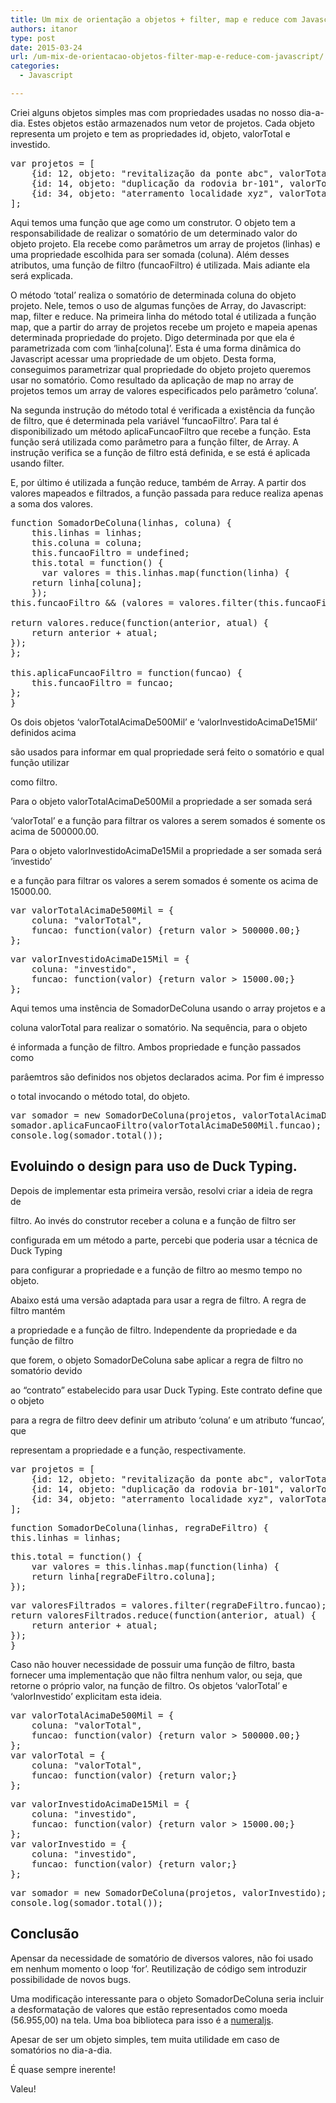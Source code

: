 ```yaml
---
title: Um mix de orientação a objetos + filter, map e reduce com Javascript.
authors: itanor
type: post
date: 2015-03-24
url: /um-mix-de-orientacao-objetos-filter-map-e-reduce-com-javascript/
categories:
  - Javascript

---
```

Criei alguns objetos simples mas com propriedades usadas no nosso dia-a-dia. Estes objetos estão armazenados num vetor de projetos. Cada objeto representa um projeto e tem as propriedades id, objeto, valorTotal e investido.

<pre class="lang-js">var projetos = [
	{id: 12, objeto: "revitalização da ponte abc", valorTotal: 220000.25, investido: 10000.00},
	{id: 14, objeto: "duplicação da rodovia br-101", valorTotal: 747800.50, investido: 35000.00},
	{id: 34, objeto: "aterramento localidade xyz", valorTotal: 635405.70, investido: 16500.00}
];</pre>

Aqui temos uma função que age como um construtor. O objeto tem a responsabilidade de realizar o somatório de um determinado valor do objeto projeto. Ela recebe como parâmetros um array de projetos (linhas) e uma propriedade escolhida para ser somada (coluna). Além desses atributos, uma função de filtro (funcaoFiltro) é utilizada. Mais adiante ela será explicada.

O método &#8216;total&#8217; realiza o somatório de determinada coluna do objeto projeto. Nele, temos o uso de algumas funções de Array, do Javascript: map, filter e reduce. Na primeira linha do método total é utilizada a função map, que a partir do array de projetos recebe um projeto e mapeia apenas determinada propriedade do projeto. Digo determinada por que ela é parametrizada com com &#8216;linha[coluna]&#8217;. Esta é uma forma dinâmica do Javascript acessar uma propriedade de um objeto. Desta forma, conseguimos parametrizar qual propriedade do objeto projeto queremos usar no somatório. Como resultado da aplicação de map no array de projetos temos um array de valores especificados pelo parâmetro &#8216;coluna&#8217;. 

Na segunda instrução do método total é verificada a existência da função de filtro, que é determinada pela variável &#8216;funcaoFiltro&#8217;. Para tal é disponibilizado um método aplicaFuncaoFiltro que recebe a função. Esta função será utilizada como parâmetro para a função filter, de Array. A instrução verifica se a função de filtro está definida, e se está é aplicada usando filter.

E, por último é utilizada a função reduce, também de Array. A partir dos valores mapeados e filtrados, a função passada para reduce realiza apenas a soma dos valores.

<pre class="lang-js">function SomadorDeColuna(linhas, coluna) {
	this.linhas = linhas;
	this.coluna = coluna;
	this.funcaoFiltro = undefined;
	this.total = function() {
	  var valores = this.linhas.map(function(linha) {
	return linha[coluna];
	});
this.funcaoFiltro && (valores = valores.filter(this.funcaoFiltro));

return valores.reduce(function(anterior, atual) {
	return anterior + atual;
});
};

this.aplicaFuncaoFiltro = function(funcao) {
	this.funcaoFiltro = funcao;
};
}</pre>

Os dois objetos &#8216;valorTotalAcimaDe500Mil&#8217; e &#8216;valorInvestidoAcimaDe15Mil&#8217; definidos acima
  
são usados para informar em qual propriedade será feito o somatório e qual função utilizar
  
como filtro.

Para o objeto valorTotalAcimaDe500Mil a propriedade a ser somada será
  
&#8216;valorTotal&#8217; e a função para filtrar os valores a serem somados é somente os acima de 500000.00.
  
Para o objeto valorInvestidoAcimaDe15Mil a propriedade a ser somada será &#8216;investido&#8217;
  
e a função para filtrar os valores a serem somados é somente os acima de 15000.00.

<pre class="lang-js">var valorTotalAcimaDe500Mil = {
	coluna: "valorTotal",
	funcao: function(valor) {return valor &gt; 500000.00;}
};</pre>

<pre class="lang-js">var valorInvestidoAcimaDe15Mil = {
	coluna: "investido",
	funcao: function(valor) {return valor &gt; 15000.00;}
};</pre>

Aqui temos uma instência de SomadorDeColuna usando o array projetos e a
  
coluna valorTotal para realizar o somatório. Na sequência, para o objeto
  
é informada a função de filtro. Ambos propriedade e função passados como
  
parâemtros são definidos nos objetos declarados acima. Por fim é impresso
  
o total invocando o método total, do objeto.

<pre class="lang-js">var somador = new SomadorDeColuna(projetos, valorTotalAcimaDe500Mil.coluna);
somador.aplicaFuncaoFiltro(valorTotalAcimaDe500Mil.funcao);
console.log(somador.total());</pre>

## Evoluindo o design para uso de Duck Typing.

Depois de implementar esta primeira versão, resolvi criar a ideia de regra de

filtro. Ao invés do construtor receber a coluna e a função de filtro ser
  
configurada em um método a parte, percebi que poderia usar a técnica de Duck Typing
  
para configurar a propriedade e a função de filtro ao mesmo tempo no objeto.

Abaixo está uma versão adaptada para usar a regra de filtro. A regra de filtro mantém
  
a propriedade e a função de filtro. Independente da propriedade e da função de filtro
  
que forem, o objeto SomadorDeColuna sabe aplicar a regra de filtro no somatório devido
  
ao &#8220;contrato&#8221; estabelecido para usar Duck Typing. Este contrato define que o objeto
  
para a regra de filtro deev definir um atributo &#8216;coluna&#8217; e um atributo &#8216;funcao&#8217;, que
  
representam a propriedade e a função, respectivamente.

<pre class="lang-js">var projetos = [
	{id: 12, objeto: "revitalização da ponte abc", valorTotal: 220000.25, investido: 10000.00},
	{id: 14, objeto: "duplicação da rodovia br-101", valorTotal: 747800.50, investido: 35000.00},
	{id: 34, objeto: "aterramento localidade xyz", valorTotal: 635405.70, investido: 16500.00}
];</pre>

<pre class="lang-js">function SomadorDeColuna(linhas, regraDeFiltro) {
this.linhas = linhas;</pre>

<pre class="lang-js">this.total = function() {
	var valores = this.linhas.map(function(linha) {
	return linha[regraDeFiltro.coluna];
});</pre>

<pre class="lang-js">var valoresFiltrados = valores.filter(regraDeFiltro.funcao);
return valoresFiltrados.reduce(function(anterior, atual) {
	return anterior + atual;
});
}</pre>

Caso não houver necessidade de possuir uma função de filtro, basta fornecer uma implementação que não filtra nenhum valor, ou seja, que retorne o próprio valor, na função de filtro. Os objetos &#8216;valorTotal&#8217; e &#8216;valorInvestido&#8217; explicitam esta ideia.

<pre class="lang-js">var valorTotalAcimaDe500Mil = {
	coluna: "valorTotal",
	funcao: function(valor) {return valor &gt; 500000.00;}
};
var valorTotal = {
	coluna: "valorTotal",
	funcao: function(valor) {return valor;}
};</pre>

<pre class="lang-js">var valorInvestidoAcimaDe15Mil = {
	coluna: "investido",
	funcao: function(valor) {return valor &gt; 15000.00;}
};
var valorInvestido = {
	coluna: "investido",
	funcao: function(valor) {return valor;}
};</pre>

<pre class="lang-js">var somador = new SomadorDeColuna(projetos, valorInvestido);
console.log(somador.total());</pre>

## Conclusão

Apensar da necessidade de somatório de diversos valores, não foi usado em nenhum momento o loop &#8216;for&#8217;. Reutilização de código sem introduzir possibilidade de novos bugs.

Uma modificação interessante para o objeto SomadorDeColuna seria incluir a desformatação de valores que estão representados como moeda (56.955,00) na tela. Uma boa biblioteca para isso é a [numeraljs][1].

Apesar de ser um objeto simples, tem muita utilidade em caso de somatórios no dia-a-dia.
  
É quase sempre inerente!

Valeu!

 [1]: https://numeraljs.com